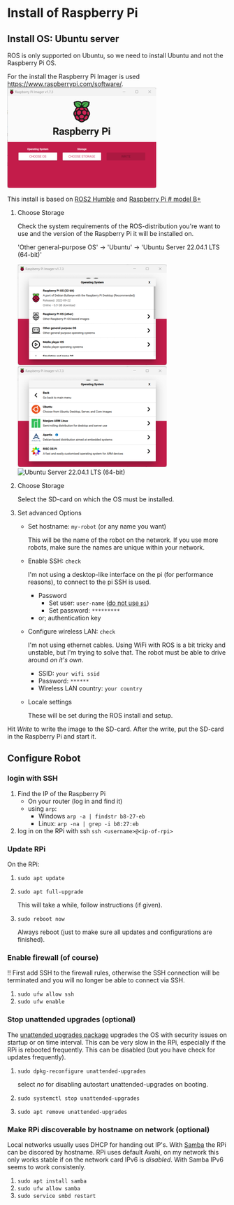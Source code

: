 # Install of Raspberry Pi

## Install OS: Ubuntu server

ROS is only supported on Ubuntu, so we need to install Ubuntu and not
the Raspberry Pi OS.

For the install the Raspberry Pi Imager is used
<https://www.raspberrypi.com/software/>.\
![Raspberry Pi Imager](./img/rpi-imager.png)

This install is based on [ROS2
Humble](https://docs.ros.org/en/humble/index.html) and [Raspberry Pi \#
model
B+](https://www.raspberrypi.com/products/raspberry-pi-3-model-b-plus/)

1.  Choose Storage

    Check the system requirements of the ROS-distribution you're want to
    use and the version of the Raspberry Pi it will be installed on.

    'Other general-purpose OS' -\> 'Ubuntu' -\> 'Ubuntu Server 22.04.1
    LTS (64-bit)'

    ![Other general-purpose OS](./img/choose-os-1.png)
    ![Ubuntu](./img/choose-os-2.png) ![Ubuntu Server 22.04.1 LTS
    (64-bit)](./img/choose-os-3.png)

2.  Choose Storage

    Select the SD-card on which the OS must be installed.

3.  Set advanced Options

    -   Set hostname: `my-robot` (or any name you want)

        This will be the name of the robot on the network. If you use
        more robots, make sure the names are unique within your network.

    -   Enable SSH: `check`

        I'm not using a desktop-like interface on the pi (for
        performance reasons), to connect to the pi SSH is used.

        -   Password
            -   Set user: `user-name` ([do not use
                `pi`](https://www.raspberrypi.com/news/raspberry-pi-bullseye-update-april-2022/))
            -   Set password: `*********`
        -   or; authentication key

    -   Configure wireless LAN: `check`

        I'm not using ethernet cables. Using WiFi with ROS is a bit
        tricky and unstable, but I'm trying to solve that. The robot
        must be able to drive around *on it's own*.

        -   SSID: `your wifi ssid`
        -   Password: `******`
        -   Wireless LAN country: `your country`

    -   Locale settings

        These will be set during the ROS install and setup.

Hit *Write* to write the image to the SD-card. After the write, put the
SD-card in the Raspberry Pi and start it.

## Configure Robot

### login with SSH

1.  Find the IP of the Raspberry Pi
    -   On your router (log in and find it)
    -   using `arp`:
        -   Windows `arp -a | findstr b8-27-eb`
        -   Linux: `arp -na | grep -i b8:27:eb`
2.  log in on the RPi with ssh `ssh <username>@<ip-of-rpi>`

### Update RPi

On the RPi:

1.  `sudo apt update`

2.  `sudo apt full-upgrade`

    This will take a while, follow instructions (if given).

3.  `sudo reboot now`

    Always reboot (just to make sure all updates and configurations are
    finished).

### Enable firewall (of course)

!! First add SSH to the firewall rules, otherwise the SSH connection
will be terminated and you will no longer be able to connect via SSH.

1.  `sudo ufw allow ssh`
2.  `sudo ufw enable`

### Stop unattended upgrades (optional)

The [unattended upgrades
package](https://packages.ubuntu.com/jammy/unattended-upgrades) upgrades
the OS with security issues on startup or on time interval. This can be
very slow in the RPi, especially if the RPi is rebooted frequently. This
can be disabled (but you have check for updates frequently).

1.  `sudo dpkg-reconfigure unattended-upgrades`

    select *no* for disabling autostart unattended-upgrades on booting.

2.  `sudo systemctl stop unattended-upgrades`

3.  `sudo apt remove unattended-upgrades`

### Make RPi discoverable by hostname on network (optional)

Local networks usually uses DHCP for handing out IP's. With
[Samba](https://packages.ubuntu.com/jammy/samba) the RPi can be discored
by hostname. RPi uses default Avahi, on my network this only works
stable if on the network card IPv6 is *disabled*. With Samba IPv6 seems
to work consistenly.

1.  `sudo apt install samba`
2.  `sudo ufw allow samba`
3.  `sudo service smbd restart`

<!-- ## Notes

    1.  firewall

        1.  `sudo ufw allow ssh`
        2.  `sudo ufw allow in proto udp to 224.0.0.0/4`
        3.  `sudo ufw allow in proto udp from 224.0.0.0/4`
        4.  `sudo ufw allow 7400:7430/tcp`
        5.  `sudo ufw allow 7400:7430/udp`
        6.  `sudo ufw enable`

        stap 2 t/m 5 zijn voor ROS (detectie op netwerk)

-   GPIO (pinnen gebruiken)

    -   installeer `sudo apt install python3-rpi.gpio`
    -   geef de gebruiker rechten op GPIO
        -   groep gpio toevoegen `sudo addgroup gpio`
        -   gebruiker toevoegen `sudo usermod -a -G gpio $USER`

-   Op windows ook firewall instellen dat Ros er bij kan:

    1.  op windows defender
    2.  inbound rules -\> add new rule
    3.  select `port`
    4.  allow rang `7400-7429` (dat is voor domain id 1)

-   /dev/i2c/ is niet te benaderen voor ander gebruikers, doe:

    -   `sudo apt install i2c-tools`
    -   ~`sudo groupadd i2c (group may exist already)`~
    -   \~`sudo chown :i2c /dev/i2c-1` (or i2c-0)\~
    -   ~`sudo chmod g+rw /dev/i2c-1`~
    -   `sudo usermod -aG i2c $USER`
    -   `sudo reboot now` (or logout) -->
